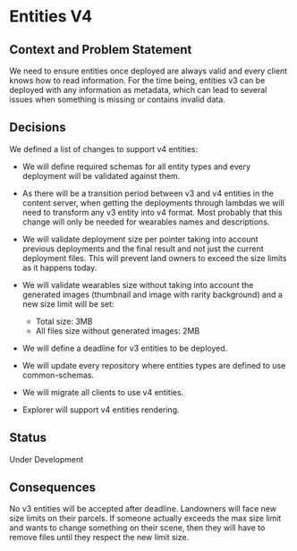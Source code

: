 # Entities V4

## Context and Problem Statement

We need to ensure entities once deployed are always valid and every client knows how to read information. For the time being, entities v3 can be deployed with any information as metadata, which can lead to several issues when something is missing or contains invalid data.

## Decisions

We defined a list of changes to support v4 entities:

- We will define required schemas for all entity types and every deployment will be validated against them.

- As there will be a transition period between v3 and v4 entities in the content server, when getting the deployments through lambdas we will need to transform any v3 entity into v4 format. Most probably that this change will only be needed for wearables names and descriptions.

- We will validate deployment size per pointer taking into account previous deployments and the final result and not just the current deployment files. This will prevent land owners to exceed the size limits as it happens today.

- We will validate wearables size without taking into account the generated images (thumbnail and image with rarity background) and a new size limit will be set:

  - Total size: 3MB
  - All files size without generated images: 2MB

- We will define a deadline for v3 entities to be deployed.

- We will update every repository where entities types are defined to use common-schemas.

- We will migrate all clients to use v4 entities.

- Explorer will support v4 entities rendering.

## Status

Under Development

## Consequences

No v3 entities will be accepted after deadline.
Landowners will face new size limits on their parcels. If someone actually exceeds the max size limit and wants to change something on their scene, then they will have to remove files until they respect the new limit size.
